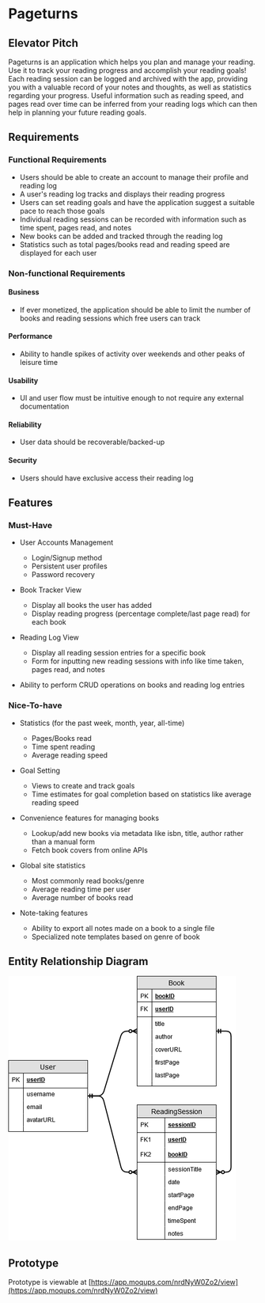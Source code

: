 # Pageturns

## Elevator Pitch

Pageturns is an application which helps you plan and manage your reading. Use it to track your reading progress and accomplish your reading goals! Each reading session can be logged and archived with the app, providing you with a valuable record of your notes and thoughts, as well as statistics regarding your progress. Useful information such as reading speed, and pages read over time can be inferred from your reading logs which can then help in planning your future reading goals.

## Requirements

### Functional Requirements
* Users should be able to create an account to manage their profile and reading log
* A user's reading log tracks and displays their reading progress
* Users can set reading goals and have the application suggest a suitable pace to reach those goals
* Individual reading sessions can be recorded with information such as time spent, pages read, and notes
* New books can be added and tracked through the reading log
* Statistics such as total pages/books read and reading speed are displayed for each user

### Non-functional Requirements

#### Business
* If ever monetized, the application should be able to limit the number of books and reading sessions which free users can track

#### Performance
* Ability to handle spikes of activity over weekends and other peaks of leisure time

#### Usability
* UI and user flow must be intuitive enough to not require any external documentation

#### Reliability
* User data should be recoverable/backed-up

#### Security
* Users should have exclusive access their reading log

## Features

### Must-Have
* User Accounts Management
  * Login/Signup method
  * Persistent user profiles
  * Password recovery

* Book Tracker View
  * Display all books the user has added
  * Display reading progress (percentage complete/last page read) for each book

* Reading Log View
  * Display all reading session entries for a specific book
  * Form for inputting new reading sessions with info like time taken, pages read, and notes

* Ability to perform CRUD operations on books and reading log entries

### Nice-To-have

* Statistics (for the past week, month, year, all-time)
  * Pages/Books read
  * Time spent reading
  * Average reading speed

* Goal Setting
  * Views to create and track goals
  * Time estimates for goal completion based on statistics like average reading speed

* Convenience features for managing books
  * Lookup/add new books via metadata like isbn, title, author rather than a manual form
  * Fetch book covers from online APIs

* Global site statistics
  * Most commonly read books/genre
  * Average reading time per user
  * Average number of books read 

* Note-taking features
  * Ability to export all notes made on a book to a single file
  * Specialized note templates based on genre of book


## Entity Relationship Diagram

![PageTurns Entity Relationship Diagram](pageturnsERD.png)

## Prototype

Prototype is viewable at [https://app.moqups.com/nrdNyW0Zo2/view](https://app.moqups.com/nrdNyW0Zo2/view)
